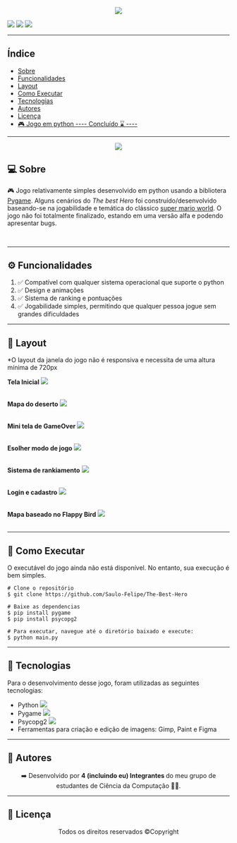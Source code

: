 <p align="center">
    <img src="./readme-images/logo.png">
</p>


<img src="https://img.shields.io/badge/Language-python-blue"/> <img src="https://img.shields.io/badge/©-Copyright-red"/> <img src="https://img.shields.io/badge/version-alfa-green"/>




------------------------------------
## Índice

* [Sobre](#sobre)
* [Funcionalidades](#funcionalidades)
* [Layout](#layout)
* [Como Executar](#como-executar)
* [Tecnologias](#tecnologias)
* [Autores](#autor)
* [Licença](#licenca)
* <a href="#" target="_blank">🎮 Jogo em python ---- Concluído ⌛ ----</a>


------------------------------------

<p align="center">
    <img src="https://img.shields.io/static/v1?label=&message=Este jogo não segue boas práticas de escrita de código&color=red" />
</p>

## 💻 Sobre <a id="sobre"></a>
 
 🎮 Jogo relativamente simples desenvolvido em python usando a bibliotera <a href="https://www.pygame.org/news">Pygame</a>. Alguns cenários do <i>The best Hero</i> foi construído/desenvolvido baseando-se na jogabilidade e temática do  clássico <a href="https://pt.wikipedia.org/wiki/Super_Mario_World">super mario world</a>. O jogo não foi totalmente finalizado, estando em uma versão alfa e podendo apresentar bugs.


<br>

------------------------------------

## ⚙️ Funcionalidades <a id="funcionalidades"></a>
1. ✅ Compatível com qualquer sistema operacional que suporte o python
2. ✅ Design e animações
3. ✅ Sistema de ranking e pontuações
4. ✅ Jogabilidade simples, permitindo que qualquer pessoa jogue sem grandes dificuldades


------------------------------------

## 🎨 Layout <a id="layout"></a>


<p>*O layout da janela do jogo não é responsiva e necessita de uma altura mínima de 720px </p>

<strong>Tela Inicial</strong>
<img src="./readme-images/initial_screen.png">
<br><br>

<strong>Mapa do deserto</strong>
<img src="./readme-images/mapa_deserto.png">
<br><br>

<strong>Mini tela de GameOver</strong>
<img src="./readme-images/game_over.png">
<br><br>

<strong>Esolher modo de jogo</strong>
<img src="./readme-images/game_modes.png">
<br><br>

<strong>Sistema de rankiamento</strong>
<img src="./readme-images/ranking.png">
<br><br>

<strong>Login e cadastro</strong>
<img src="./readme-images/login.png">
<br><br>

<strong>Mapa baseado no Flappy Bird</strong>
<img src="./readme-images/flappy_bird_mapa.png">
<br><br>







------------------------------------

## 🧩 Como Executar <a id="como-executar"></a>

O executável do jogo ainda não está disponível. No entanto, sua execução é bem simples.

```
# Clone o repositório
$ git clone https://github.com/Saulo-Felipe/The-Best-Hero

# Baixe as dependencias
$ pip install pygame
$ pip install psycopg2

# Para executar, navegue até o diretório baixado e execute:
$ python main.py

```

------------------------------------

## 🤖 Tecnologias <a id="tecnologias"></a>

Para o desenvolvimento desse jogo, foram utilizadas as seguintes tecnologias: 

* Python <img src="./readme-images/python-icon.png"></img>
* Pygame <img src="./readme-images/pygame-icon.png"></img>
* Psycopg2 <img src="./readme-images/database-icon.png"></img>
* Ferramentas para criação e edição de imagens: Gimp, Paint e Figma

------------------------------------

## 👨 Autores <a id="autor"></a>

<p align="center">➡️ Desenvolvido por <strong>4 (incluindo eu) Integrantes </strong> do meu grupo de estudantes de Ciência da Computação 🧑‍💻.</p>

------------------------------------

## 📜 Licença <a id="licenca"></a>

<p align="center">Todos os direitos reservados ©Copyright</p>
